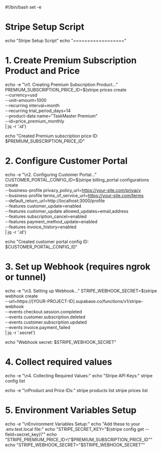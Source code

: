 #!/bin/bash
set -e

# Stripe Setup Script
echo "Stripe Setup Script"
echo "=================="

# 1. Create Premium Subscription Product and Price
echo -e "\n1. Creating Premium Subscription Product..."
PREMIUM_SUBSCRIPTION_PRICE_ID=$(stripe prices create \
  --currency=usd \
  --unit-amount=1000 \
  --recurring interval=month \
  --recurring trial_period_days=14 \
  --product-data name="TaskMaster Premium" \
  --id=price_premium_monthly \
  | jq -r '.id')

echo "Created Premium subscription price ID: $PREMIUM_SUBSCRIPTION_PRICE_ID"

# 2. Configure Customer Portal
echo -e "\n2. Configuring Customer Portal..."
CUSTOMER_PORTAL_CONFIG_ID=$(stripe billing_portal configurations create \
  --business-profile privacy_policy_url=https://your-site.com/privacy \
  --business-profile terms_of_service_url=https://your-site.com/terms \
  --default_return_url=http://localhost:3000/profile \
  --features customer_update=enabled \
  --features customer_update allowed_updates=email,address \
  --features subscription_cancel=enabled \
  --features payment_method_update=enabled \
  --features invoice_history=enabled \
  | jq -r '.id')

echo "Created customer portal config ID: $CUSTOMER_PORTAL_CONFIG_ID"

# 3. Set up Webhook (requires ngrok or tunnel)
echo -e "\n3. Setting up Webhook..."
STRIPE_WEBHOOK_SECRET=$(stripe webhook create \
  --url=https://[YOUR-PROJECT-ID].supabase.co/functions/v1/stripe-webhook \
  --events checkout.session.completed \
  --events customer.subscription.deleted \
  --events customer.subscription.updated \
  --events invoice.payment_failed \
  | jq -r '.secret')

echo "Webhook secret: $STRIPE_WEBHOOK_SECRET"

# 4. Collect required values
echo -e "\n4. Collecting Required Values:"
echo "Stripe API Keys:"
stripe config list

echo -e "\nProduct and Price IDs:"
stripe products list
stripe prices list

# 5. Environment Variables Setup
echo -e "\nEnvironment Variables Setup:"
echo "Add these to your .env.test.local file:"
echo "STRIPE_SECRET_KEY=\"$(stripe config get --field=secret_key)\""
echo "STRIPE_PREMIUM_PRICE_ID=\"$PREMIUM_SUBSCRIPTION_PRICE_ID\""
echo "STRIPE_WEBHOOK_SECRET=\"$STRIPE_WEBHOOK_SECRET\""